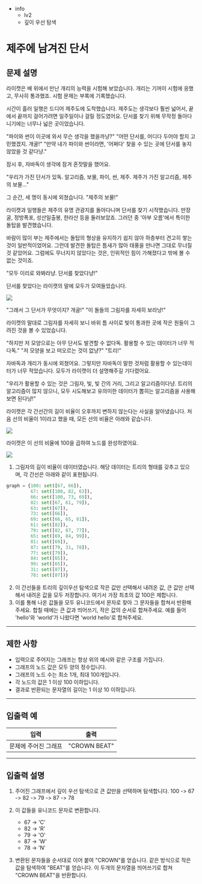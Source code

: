 - info
    - lv2
    - 깊이 우선 탐색

# 제주에 남겨진 단서
## 문제 설명

라이캣은 배 위에서 만난 개리의 능력을 시험해 보았습니다. 개리는 기꺼이 시험에 응했고, 무사히 통과했죠. 시험 문제는 부록에 기록했습니다.

시간이 흘러 일행은 드디어 제주도에 도착했습니다. 제주도는 생각보다 훨씬 넓어서, 끝에서 끝까지 걸어가려면 일주일이나 걸릴 정도였어요. 단서를 찾기 위해 무작정 돌아다니기에는 너무나 넓은 곳이었습니다.

"파이와 썬이 이곳에 와서 무슨 생각을 했을까냥?"
"어떤 단서를, 어디다 두어야 할지 고민했겠지. 개굴!"
"만약 내가 파이와 썬이라면, '어쩌다' 찾을 수 있는 곳에 단서를 놓지 않았을 것 같다냥."

잠시 후, 자바독이 생각에 잠겨 혼잣말을 했어요.

"우리가 가진 단서가 있독. 알고리즘, 보물, 파이, 썬, 제주. 제주가 가진 알고리즘, 제주의 보물..."

그 순간, 세 명이 동시에 외쳤습니다.
"제주의 보물!"

라이캣과 일행들은 제주의 유명 관광지를 돌아다니며 단서를 찾기 시작했습니다. 만장굴, 정방폭포, 성산일출봉, 한라산 등을 둘러보았죠. 그러던 중 '아부 오름'에서 특이한 돌탑을 발견했습니다. 

바람이 많이 부는 제주에서는 돌탑의 형상을 유지하기 쉽지 않아 하층부터 견고히 쌓는 것이 일반적이었어요. 그런데 발견한 돌탑은 틈새가 많아 태풍을 만나면 그대로 무너질 것 같았어요. 그럼에도 무너지지 않았다는 것은, 인위적인 힘이 가해졌다고 밖에 볼 수 없는 것이죠.

"모두 이리로 와봐라냥. 단서를 찾았다냥!"

단서를 찾았다는 라이캣의 말에 모두가 모여들었습니다.

![](./5-1.png)

"그래서 그 단서가 무엇이지? 개굴!"
"이 돌들의 그림자를 자세히 보라냥!"

라이캣의 말대로 그림자를 자세히 보니 바위 틈 사이로 빛이 통과한 곳에 작은 원들이 그려진 것을 볼 수 있었습니다.

"하지만 저 모양으로는 아무 단서도 발견할 수 없다독. 활용할 수 있는 데이터가 너무 적다독."
"저 모양을 보고 떠오르는 것이 없냥?"
"트리!" 

자바독과 개리가 동시에 외쳤어요. 그렇지만 자바독이 말한 것처럼 활용할 수 있는데이터가 너무 적었습니다. 모두가 라이캣이 더 설명해주길 기다렸어요.

"우리가 활용할 수 있는 것은 그림자, 빛, 빛 간의 거리, 그리고 알고리즘이다냥. 트리의 알고리즘이 많지 않으니, 모두 시도해보고 유의미한 데이터가 뽑히는 알고리즘을 사용해보면 된다냥!"

라이캣은 각 간선간의 길이 비율이 오후까지 변하지 않는다는 사실을 알아냈습니다. 처음 선의 비율이 1이라고 했을 때, 모든 선의 비율은 아래와 같습니다.

![](./5-2.png)

라이캣은 이 선의 비율에 100을 곱하여 노드를 완성하였어요.

![](./5-3.png)

1. 그림자의 길이 비율이 데이터였습니다. 해당 데이터는 트리의 형태를 갖추고 있으며, 각 간선은 아래와 같이 표현됩니다.

```python
graph = {100: set([67, 66]),
         67: set([100, 82, 63]),
         66: set([100, 73, 69]),
         82: set([67, 61, 79]),
         63: set([67]),
         73: set([66]),
         69: set([66, 65, 81]),
         61: set([82]),
         79: set([82, 87, 77]),
         65: set([69, 84, 99]),
         81: set([69]),
         87: set([79, 31, 78]),
         77: set([79]),
         84: set([65]),
         99: set([65]),
         31: set([87]),
         78: set([87])}
```

2. 이 간선들을 트리의 깊이우선 탐색으로 작은 값만 선택해서 내려온 값, 큰 값만 선택해서 내려온 값을 모두 저장합니다. 여기서 가장 최초의 값 100은 제합니다.
3. 이를 통해 나온 값들을 모두 유니코드에서 문자로 찾아 그 문자들을 합쳐서 반환해주세요. 합칠 때에는 큰 값과 띄어쓰기, 작은 값의 순서로 합쳐주세요. 예를 들어 'hello'와 'world'가 나왔다면 'world hello'로 합쳐주세요.

---

## 제한 사항
* 입력으로 주어지는 그래프는 항상 위의 예시와 같은 구조를 가집니다.
* 그래프의 노드 값은 모두 양의 정수입니다.
* 그래프의 노드 수는 최소 1개, 최대 100개입니다.
* 각 노드의 값은 1 이상 100 이하입니다.
* 결과로 반환되는 문자열의 길이는 1 이상 10 이하입니다.

---

## 입출력 예

| 입력 | 출력 |
| ---- | ---- |
| 문제에 주어진 그래프 | "CROWN BEAT" |

---

## 입출력 설명

1. 주어진 그래프에서 깊이 우선 탐색으로 큰 값만을 선택하며 탐색합니다.
   100 -> 67 -> 82 -> 79 -> 87 -> 78

2. 이 값들을 유니코드 문자로 변환합니다.
   - 67 -> 'C'
   - 82 -> 'R'
   - 79 -> 'O'
   - 87 -> 'W'
   - 78 -> 'N' 

3. 변환된 문자들을 순서대로 이어 붙여 "CROWN"를 얻습니다. 같은 방식으로 작은 값을 탐색하여 "BEAT"를 얻습니다. 이 두개의 문자열을 띄어쓰기로 합쳐 "CROWN BEAT"을 반환합니다.
